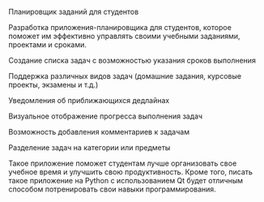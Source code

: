 Планировщик заданий для студентов

Разработка приложения-планировщика для студентов, которое поможет им эффективно управлять своими учебными заданиями, проектами и сроками.

Создание списка задач с возможностью указания сроков выполнения

Поддержка различных видов задач (домашние задания, курсовые проекты, экзамены и т.д.)

Уведомления об приближающихся дедлайнах

Визуальное отображение прогресса выполнения задач

Возможность добавления комментариев к задачам

Разделение задач на категории или предметы

Такое приложение поможет студентам лучше организовать свое учебное время и улучшить свою продуктивность. Кроме того, писать такое приложение на Python с использованием Qt будет отличным способом потренировать свои навыки программирования.
